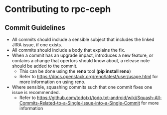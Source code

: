 Contributing to rpc-ceph
==========================

Commit Guidelines
-----------------
- All commits should include a sensible subject that includes the linked JIRA issue, if one exists.
- All commits should include a body that explains the fix.
- When a commit has an upgrade impact, introduces a new feature, or contains a change that opertors should know about, a release note should be added to the commit.
  - This can be done using the **reno** tool (**pip install reno**)
  - Refer to https://docs.openstack.org/reno/latest/user/usage.html for more information on using reno.
- Where sensible, squashing commits such that one commit fixes one issue is recommended.
  - Refer to https://github.com/todotxt/todo.txt-android/wiki/Squash-All-Commits-Related-to-a-Single-Issue-into-a-Single-Commit for more information
